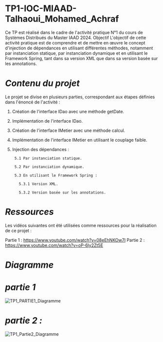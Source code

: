 # TP1-IOC-MIAAD-Talhaoui_Mohamed_Achraf
Ce TP est réalisé dans le cadre de l'activité pratique N°1 du cours de Systèmes Distribués du Master IAAD 2024.
Objectif
L'objectif de cette activité pratique est de comprendre et de mettre en œuvre le concept d'injection de dépendances en utilisant différentes méthodes, notamment par instanciation statique, par instanciation dynamique et en utilisant le Framework Spring, tant dans sa version XML que dans sa version basée sur les annotations.

# *Contenu du projet*
Le projet se divise en plusieurs parties, correspondant aux étapes définies dans l'énoncé de l'activité :

1. Création de l'interface IDao avec une méthode getDate.
2. Implémentation de l'interface IDao.
3. Création de l'interface IMetier avec une méthode calcul.
4. Implémentation de l'interface IMetier en utilisant le couplage faible.
5. Injection des dépendances :
   
        5.1 Par instanciation statique.
 
        5.2 Par instanciation dynamique.
 
        5.3 En utilisant le Framework Spring :
 
          5.3.1 Version XML.
   
          5.3.2 Version basée sur les annotations.
# *Ressources*
Les vidéos suivantes ont été utilisées comme ressources pour la réalisation de ce projet :

Partie 1 : https://www.youtube.com/watch?v=08eEhNKOw7I
Partie 2 : https://www.youtube.com/watch?v=oP-6ly2Zt5E
# *Diagramme*
# *partie 1*
![TP1_PARTIE1_Diagramme](https://github.com/ACHRAF-TALHAOUI/TP1-IOC-MIAAD-Talhaoui_Mohamed_Achraf/assets/137435554/cff18260-b3ff-4722-bdc2-0d1c17276679)
# *partie 2 :*
![TP1_Partie2_Diagramme](https://github.com/ACHRAF-TALHAOUI/TP1-IOC-MIAAD-Talhaoui_Mohamed_Achraf/assets/137435554/4e57ebd0-6ce4-4f07-ad4a-874fcd5dc7c3)

